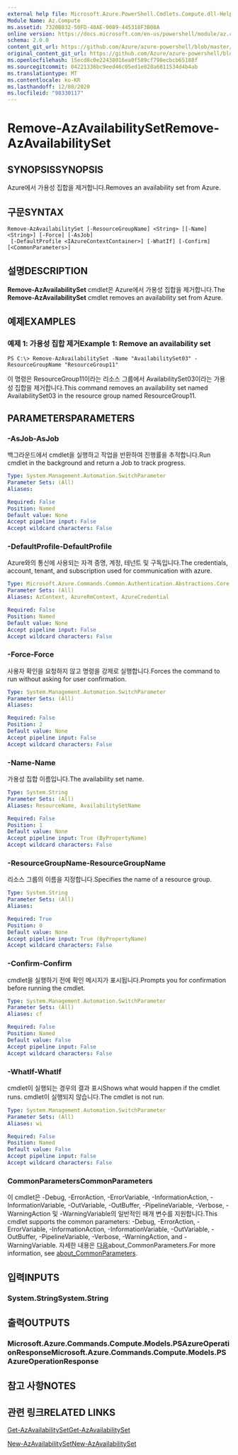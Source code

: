 ```yaml
---
external help file: Microsoft.Azure.PowerShell.Cmdlets.Compute.dll-Help.xml
Module Name: Az.Compute
ms.assetid: 7320B832-50FD-48AE-9089-445318F3B08A
online version: https://docs.microsoft.com/en-us/powershell/module/az.compute/remove-azavailabilityset
schema: 2.0.0
content_git_url: https://github.com/Azure/azure-powershell/blob/master/src/Compute/Compute/help/Remove-AzAvailabilitySet.md
original_content_git_url: https://github.com/Azure/azure-powershell/blob/master/src/Compute/Compute/help/Remove-AzAvailabilitySet.md
ms.openlocfilehash: 15ecd8c0e22438016ea0f589cf798ecbcb65188f
ms.sourcegitcommit: 04221336bc9eed46c05ed1e828a6811534d4b4ab
ms.translationtype: MT
ms.contentlocale: ko-KR
ms.lasthandoff: 12/08/2020
ms.locfileid: "98330117"
---
```

# <span data-ttu-id="64b96-101">Remove-AzAvailabilitySet</span><span class="sxs-lookup"><span data-stu-id="64b96-101">Remove-AzAvailabilitySet</span></span>

## <span data-ttu-id="64b96-102">SYNOPSIS</span><span class="sxs-lookup"><span data-stu-id="64b96-102">SYNOPSIS</span></span>
<span data-ttu-id="64b96-103">Azure에서 가용성 집합을 제거합니다.</span><span class="sxs-lookup"><span data-stu-id="64b96-103">Removes an availability set from Azure.</span></span>

## <span data-ttu-id="64b96-104">구문</span><span class="sxs-lookup"><span data-stu-id="64b96-104">SYNTAX</span></span>

```
Remove-AzAvailabilitySet [-ResourceGroupName] <String> [[-Name] <String>] [-Force] [-AsJob]
 [-DefaultProfile <IAzureContextContainer>] [-WhatIf] [-Confirm] [<CommonParameters>]
```

## <span data-ttu-id="64b96-105">설명</span><span class="sxs-lookup"><span data-stu-id="64b96-105">DESCRIPTION</span></span>
<span data-ttu-id="64b96-106">**Remove-AzAvailabilitySet** cmdlet은 Azure에서 가용성 집합을 제거합니다.</span><span class="sxs-lookup"><span data-stu-id="64b96-106">The **Remove-AzAvailabilitySet** cmdlet removes an availability set from Azure.</span></span>

## <span data-ttu-id="64b96-107">예제</span><span class="sxs-lookup"><span data-stu-id="64b96-107">EXAMPLES</span></span>

### <span data-ttu-id="64b96-108">예제 1: 가용성 집합 제거</span><span class="sxs-lookup"><span data-stu-id="64b96-108">Example 1: Remove an availability set</span></span>
```
PS C:\> Remove-AzAvailabilitySet -Name "AvailabilitySet03" -ResourceGroupName "ResourceGroup11"
```

<span data-ttu-id="64b96-109">이 명령은 ResourceGroup11이라는 리소스 그룹에서 AvailabilitySet03이라는 가용성 집합을 제거합니다.</span><span class="sxs-lookup"><span data-stu-id="64b96-109">This command removes an availability set named AvailabilitySet03 in the resource group named ResourceGroup11.</span></span>

## <span data-ttu-id="64b96-110">PARAMETERS</span><span class="sxs-lookup"><span data-stu-id="64b96-110">PARAMETERS</span></span>

### <span data-ttu-id="64b96-111">-AsJob</span><span class="sxs-lookup"><span data-stu-id="64b96-111">-AsJob</span></span>
<span data-ttu-id="64b96-112">백그라운드에서 cmdlet을 실행하고 작업을 반환하여 진행률을 추적합니다.</span><span class="sxs-lookup"><span data-stu-id="64b96-112">Run cmdlet in the background and return a Job to track progress.</span></span>

```yaml
Type: System.Management.Automation.SwitchParameter
Parameter Sets: (All)
Aliases:

Required: False
Position: Named
Default value: None
Accept pipeline input: False
Accept wildcard characters: False
```

### <span data-ttu-id="64b96-113">-DefaultProfile</span><span class="sxs-lookup"><span data-stu-id="64b96-113">-DefaultProfile</span></span>
<span data-ttu-id="64b96-114">Azure와의 통신에 사용되는 자격 증명, 계정, 테넌트 및 구독입니다.</span><span class="sxs-lookup"><span data-stu-id="64b96-114">The credentials, account, tenant, and subscription used for communication with azure.</span></span>

```yaml
Type: Microsoft.Azure.Commands.Common.Authentication.Abstractions.Core.IAzureContextContainer
Parameter Sets: (All)
Aliases: AzContext, AzureRmContext, AzureCredential

Required: False
Position: Named
Default value: None
Accept pipeline input: False
Accept wildcard characters: False
```

### <span data-ttu-id="64b96-115">-Force</span><span class="sxs-lookup"><span data-stu-id="64b96-115">-Force</span></span>
<span data-ttu-id="64b96-116">사용자 확인을 요청하지 않고 명령을 강제로 실행합니다.</span><span class="sxs-lookup"><span data-stu-id="64b96-116">Forces the command to run without asking for user confirmation.</span></span>

```yaml
Type: System.Management.Automation.SwitchParameter
Parameter Sets: (All)
Aliases:

Required: False
Position: 2
Default value: None
Accept pipeline input: False
Accept wildcard characters: False
```

### <span data-ttu-id="64b96-117">-Name</span><span class="sxs-lookup"><span data-stu-id="64b96-117">-Name</span></span>
<span data-ttu-id="64b96-118">가용성 집합 이름입니다.</span><span class="sxs-lookup"><span data-stu-id="64b96-118">The availability set name.</span></span>

```yaml
Type: System.String
Parameter Sets: (All)
Aliases: ResourceName, AvailabilitySetName

Required: False
Position: 1
Default value: None
Accept pipeline input: True (ByPropertyName)
Accept wildcard characters: False
```

### <span data-ttu-id="64b96-119">-ResourceGroupName</span><span class="sxs-lookup"><span data-stu-id="64b96-119">-ResourceGroupName</span></span>
<span data-ttu-id="64b96-120">리소스 그룹의 이름을 지정합니다.</span><span class="sxs-lookup"><span data-stu-id="64b96-120">Specifies the name of a resource group.</span></span>

```yaml
Type: System.String
Parameter Sets: (All)
Aliases:

Required: True
Position: 0
Default value: None
Accept pipeline input: True (ByPropertyName)
Accept wildcard characters: False
```

### <span data-ttu-id="64b96-121">-Confirm</span><span class="sxs-lookup"><span data-stu-id="64b96-121">-Confirm</span></span>
<span data-ttu-id="64b96-122">cmdlet을 실행하기 전에 확인 메시지가 표시됩니다.</span><span class="sxs-lookup"><span data-stu-id="64b96-122">Prompts you for confirmation before running the cmdlet.</span></span>

```yaml
Type: System.Management.Automation.SwitchParameter
Parameter Sets: (All)
Aliases: cf

Required: False
Position: Named
Default value: False
Accept pipeline input: False
Accept wildcard characters: False
```

### <span data-ttu-id="64b96-123">-WhatIf</span><span class="sxs-lookup"><span data-stu-id="64b96-123">-WhatIf</span></span>
<span data-ttu-id="64b96-124">cmdlet이 실행되는 경우의 결과 표시</span><span class="sxs-lookup"><span data-stu-id="64b96-124">Shows what would happen if the cmdlet runs.</span></span>
<span data-ttu-id="64b96-125">cmdlet이 실행되지 않습니다.</span><span class="sxs-lookup"><span data-stu-id="64b96-125">The cmdlet is not run.</span></span>

```yaml
Type: System.Management.Automation.SwitchParameter
Parameter Sets: (All)
Aliases: wi

Required: False
Position: Named
Default value: False
Accept pipeline input: False
Accept wildcard characters: False
```

### <span data-ttu-id="64b96-126">CommonParameters</span><span class="sxs-lookup"><span data-stu-id="64b96-126">CommonParameters</span></span>
<span data-ttu-id="64b96-127">이 cmdlet은 -Debug, -ErrorAction, -ErrorVariable, -InformationAction, -InformationVariable, -OutVariable, -OutBuffer, -PipelineVariable, -Verbose, -WarningAction 및 -WarningVariable의 일반적인 매개 변수를 지원합니다.</span><span class="sxs-lookup"><span data-stu-id="64b96-127">This cmdlet supports the common parameters: -Debug, -ErrorAction, -ErrorVariable, -InformationAction, -InformationVariable, -OutVariable, -OutBuffer, -PipelineVariable, -Verbose, -WarningAction, and -WarningVariable.</span></span> <span data-ttu-id="64b96-128">자세한 내용은 [다음](http://go.microsoft.com/fwlink/?LinkID=113216)about_CommonParameters.</span><span class="sxs-lookup"><span data-stu-id="64b96-128">For more information, see [about_CommonParameters](http://go.microsoft.com/fwlink/?LinkID=113216).</span></span>

## <span data-ttu-id="64b96-129">입력</span><span class="sxs-lookup"><span data-stu-id="64b96-129">INPUTS</span></span>

### <span data-ttu-id="64b96-130">System.String</span><span class="sxs-lookup"><span data-stu-id="64b96-130">System.String</span></span>

## <span data-ttu-id="64b96-131">출력</span><span class="sxs-lookup"><span data-stu-id="64b96-131">OUTPUTS</span></span>

### <span data-ttu-id="64b96-132">Microsoft.Azure.Commands.Compute.Models.PSAzureOperationResponse</span><span class="sxs-lookup"><span data-stu-id="64b96-132">Microsoft.Azure.Commands.Compute.Models.PSAzureOperationResponse</span></span>

## <span data-ttu-id="64b96-133">참고 사항</span><span class="sxs-lookup"><span data-stu-id="64b96-133">NOTES</span></span>

## <span data-ttu-id="64b96-134">관련 링크</span><span class="sxs-lookup"><span data-stu-id="64b96-134">RELATED LINKS</span></span>

[<span data-ttu-id="64b96-135">Get-AzAvailabilitySet</span><span class="sxs-lookup"><span data-stu-id="64b96-135">Get-AzAvailabilitySet</span></span>](./Get-AzAvailabilitySet.md)

[<span data-ttu-id="64b96-136">New-AzAvailabilitySet</span><span class="sxs-lookup"><span data-stu-id="64b96-136">New-AzAvailabilitySet</span></span>](./New-AzAvailabilitySet.md)


